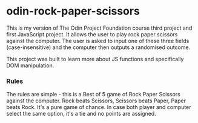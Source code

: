 # odin-rock-paper-scissors

This is my version of The Odin Project Foundation course third project and first JavaScript project. It allows the user to play rock paper scissors against the computer. The user is asked to input one of these three fields (case-insensitive) and the computer then outputs a randomised outcome.

This project was built to learn more about JS functions and specifically DOM manipulation.

### Rules
The rules are simple - this is a Best of 5 game of Rock Paper Scissors against the computer. Rock beats Scissors, Scissors beats Paper, Paper beats Rock. It's a pure game of chance. In case both player and computer select the same option, it's a tie and no points are assigned.